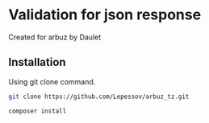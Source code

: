 # Validation for json response

Created for arbuz by Daulet

## Installation

Using git clone command.

```bash
git clone https://github.com/Lepessov/arbuz_tz.git

composer install
```
